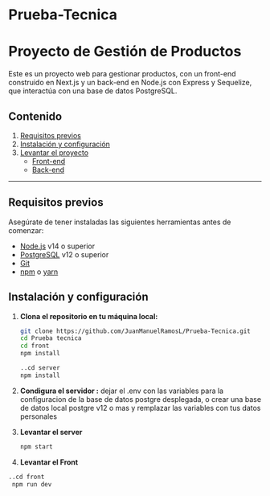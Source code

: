 # Prueba-Tecnica

# Proyecto de Gestión de Productos

Este es un proyecto web para gestionar productos, con un front-end construido en Next.js y un back-end en Node.js con Express y Sequelize, que interactúa con una base de datos PostgreSQL.

## Contenido

1. [Requisitos previos](#requisitos-previos)
2. [Instalación y configuración](#instalación-y-configuración)
3. [Levantar el proyecto](#levantar-el-proyecto)
    - [Front-end](#front-end)
    - [Back-end](#back-end)

---

## Requisitos previos

Asegúrate de tener instaladas las siguientes herramientas antes de comenzar:

- [Node.js](https://nodejs.org/) v14 o superior
- [PostgreSQL](https://www.postgresql.org/) v12 o superior
- [Git](https://git-scm.com/)
- [npm](https://www.npmjs.com/) o [yarn](https://yarnpkg.com/)

## Instalación y configuración

1. **Clona el repositorio en tu máquina local:**

   ```bash
   git clone https://github.com/JuanManuelRamosL/Prueba-Tecnica.git
   cd Prueba tecnica
   cd front
   npm install

   ..cd server
   npm install
2. **Condigura el servidor :**
   dejar el .env con las variables para la configuracion de la base de datos postgre desplegada, o crear una base de datos local postgre v12 o mas y remplazar las variables con tus datos 
   personales 

3. **Levantar el server**
   ```bash
   npm start

4.  **Levantar el Front**
   ```bash
   ..cd front
    npm run dev
